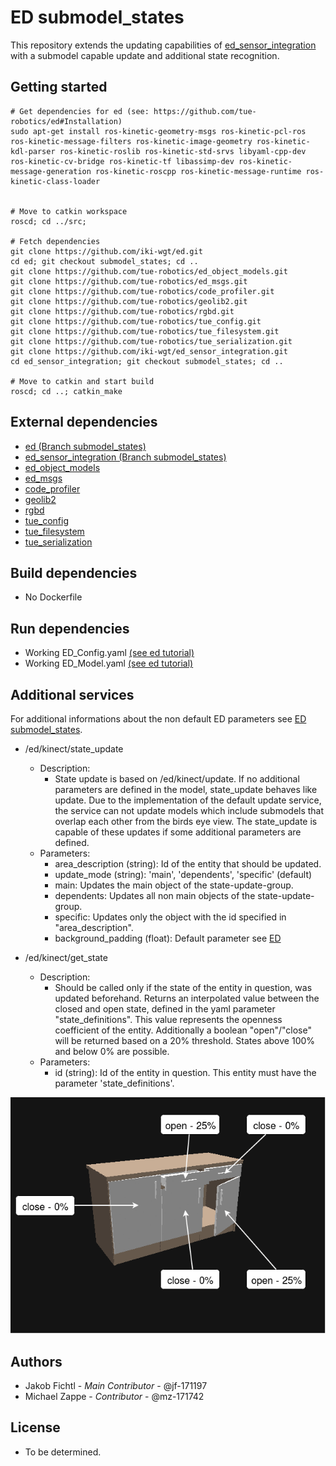 # ED submodel_states
This repository extends the updating capabilities of [ed_sensor_integration](https://github.com/tue-robotics/ed_sensor_integration) with a submodel capable update and additional state recognition.

## Getting started
``` shell
# Get dependencies for ed (see: https://github.com/tue-robotics/ed#Installation)
sudo apt-get install ros-kinetic-geometry-msgs ros-kinetic-pcl-ros ros-kinetic-message-filters ros-kinetic-image-geometry ros-kinetic-kdl-parser ros-kinetic-roslib ros-kinetic-std-srvs libyaml-cpp-dev ros-kinetic-cv-bridge ros-kinetic-tf libassimp-dev ros-kinetic-message-generation ros-kinetic-roscpp ros-kinetic-message-runtime ros-kinetic-class-loader


# Move to catkin workspace
roscd; cd ../src;

# Fetch dependencies
git clone https://github.com/iki-wgt/ed.git
cd ed; git checkout submodel_states; cd ..
git clone https://github.com/tue-robotics/ed_object_models.git
git clone https://github.com/tue-robotics/ed_msgs.git
git clone https://github.com/tue-robotics/code_profiler.git
git clone https://github.com/tue-robotics/geolib2.git
git clone https://github.com/tue-robotics/rgbd.git
git clone https://github.com/tue-robotics/tue_config.git
git clone https://github.com/tue-robotics/tue_filesystem.git
git clone https://github.com/tue-robotics/tue_serialization.git
git clone https://github.com/iki-wgt/ed_sensor_integration.git
cd ed_sensor_integration; git checkout submodel_states; cd ..

# Move to catkin and start build
roscd; cd ..; catkin_make
```

## External dependencies
- [ed (Branch submodel_states)](https://github.com/iki-wgt/ed/tree/submodel_states)
- [ed_sensor_integration (Branch submodel_states)](https://github.com/iki-wgt/ed_sensor_integration/tree/submodel_states)
- [ed_object_models](https://github.com/tue-robotics/ed_object_models.git)  
- [ed_msgs](https://github.com/tue-robotics/ed_msgs.git)  
- [code_profiler](https://github.com/tue-robotics/code_profiler.git)  
- [geolib2](https://github.com/tue-robotics/geolib2.git)  
- [rgbd](https://github.com/tue-robotics/rgbd.git)  
- [tue_config](https://github.com/tue-robotics/tue_config.git)  
- [tue_filesystem](https://github.com/tue-robotics/tue_filesystem.git)  
- [tue_serialization](https://github.com/tue-robotics/tue_serialization.git)  

## Build dependencies
 - No Dockerfile

## Run dependencies
 - Working ED_Config.yaml [(see ed tutorial)](https://github.com/tue-robotics/ed_tutorials)
 - Working ED_Model.yaml [(see ed tutorial)](https://github.com/tue-robotics/ed_tutorials)

## Additional services

For additional informations about the non default ED parameters see [ED submodel_states](https://github.com/iki-wgt/ed/tree/submodel_states).


 - /ed/kinect/state_update
   - Description:
     - State update is based on /ed/kinect/update. If no additional parameters are defined in the model, state_update behaves like update. Due to the implementation of the default update service, the service can not update models which include submodels that overlap each other from the birds eye view. The state_update is capable of these updates if some additional parameters are defined.
   - Parameters:
     - area_description (string): Id of the entity that should be updated.
     - update_mode (string): 'main', 'dependents', 'specific' (default)
      - main: Updates the main object of the state-update-group.
      - dependents: Updates all non main objects of the state-update-group.
      - specific: Updates only the object with the id specified in "area_description".
     - background_padding (float): Default parameter see [ED](https://github.com/tue-robotics/ed)

 - /ed/kinect/get_state
   - Description:
     - Should be called only if the state of the entity in question, was updated beforehand. Returns an interpolated value between the closed and open state, defined in the yaml parameter "state_definitions". This value represents the openness coefficient of the entity. Additionally a boolean "open"/"close" will be returned based on a 20% threshold. States above 100% and below 0% are possible.
   - Parameters:
     - id (string): Id of the entity in question. This entity must have the parameter 'state_definitions'.

![State](./state.gif)

## Authors
 - Jakob Fichtl - _Main Contributor_ - @jf-171197
 - Michael Zappe - _Contributor_ - @mz-171742

## License
 - To be determined.
